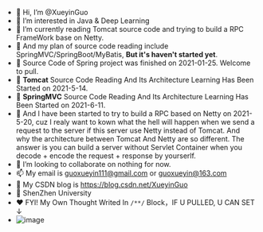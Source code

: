 - 👋 Hi, I’m @XueyinGuo
- 👀 I’m interested in Java & Deep Learning
- 🌱 I’m currently reading Tomcat source code and trying to build a RPC FrameWork base on Netty.
- 🌱 And my plan of source code reading include SpringMVC/SpringBoot/MyBatis, **But it's haven't started yet**.
- 🌱 Source Code of Spring project was finished on 2021-01-25. Welcome to pull.
- 🌱 **Tomcat** Source Code Reading And Its Architecture Learning Has Been Started on 2021-5-14.
- 🌱 **SpringMVC** Source Code Reading And Its Architecture Learning Has Been Started on 2021-6-11.
- 🌱 And I have been started to try to build a RPC based on Netty on 2021-5-20, cuz I realy want to kown what the hell will happen when we send a request to the server if this       server use Netty instead of Tomcat. And why the architecture between Tomcat And Netty are so different. The answer is you can build a server without Servlet Container when you decode + encode the request + response by yourserlf.
- 💞️ I’m looking to collaborate on nothing for now.
- 📫 My email is guoxueyin111@gmail.com or guoxueyin@163.com
- 🐒 My CSDN blog is https://blog.csdn.net/XueyinGuo
- 📕 ShenZhen University
- ♥️ FYI!  My Own Thought Writed In `/**/` Block，IF U PULLED, U CAN SET ↓
- ![image](https://user-images.githubusercontent.com/54173572/109785799-76a55100-7c47-11eb-8413-ca1eb43502ca.png)
